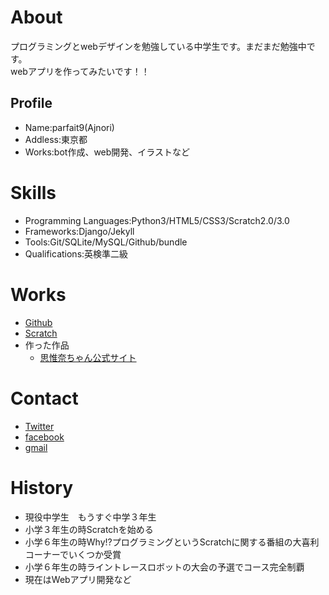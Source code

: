 # About
プログラミングとwebデザインを勉強している中学生です。まだまだ勉強中です。  
webアプリを作ってみたいです！！

## Profile
- Name:parfait9(Ajnori)
- Addless:東京都
- Works:bot作成、web開発、イラストなど

# Skills
- Programming Languages:Python3/HTML5/CSS3/Scratch2.0/3.0
- Frameworks:Django/Jekyll
- Tools:Git/SQLite/MySQL/Github/bundle
- Qualifications:英検準二級

# Works
- [Github](https://github.com/peachparfait/)
- [Scratch](https://scratch.mit.edu/users/parfait9/)
- 作った作品
  - [思惟奈ちゃん公式サイト](https://sinakitagami.github.io/)
  
  
# Contact
- [Twitter](https://twitter.com/4jn0ri)
- [facebook](https://www.facebook.com/yuno.toyota)
- [gmail](mailto:peachparfait10@gmail.com)

# History
- 現役中学生　もうすぐ中学３年生
- 小学３年生の時Scratchを始める
- 小学６年生の時Why!?プログラミングというScratchに関する番組の大喜利コーナーでいくつか受賞
- 小学６年生の時ライントレースロボットの大会の予選でコース完全制覇
- 現在はWebアプリ開発など



